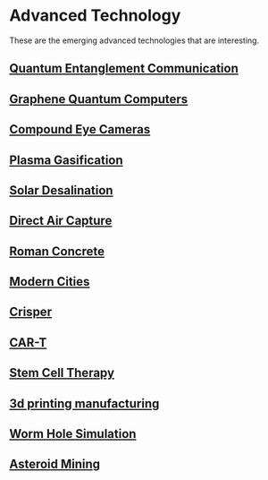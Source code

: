 Advanced Technology
====================

These are the emerging advanced technologies that are interesting. 

[Quantum Entanglement Communication](https://www.nature.com/articles/s41534-022-00520-8 'Quantum Entanglement Communication' )
-------------------------------------------------------------------------------------------------------------------------------

[Graphene Quantum Computers](https://www.graphenea.com/blogs/graphene-news/graphene-for-quantum-computing 'Graphene Quantum Computers')
---------------------------------------------------------------------------------------------------------------------------------------

[Compound Eye Cameras](https://www.nature.com/articles/s41467-022-33072-8 'Compound Eye Cameras')
--------------------------------------------------------------------------------------------------

[Plasma Gasification](https://www.britannica.com/technology/plasma-arc-gasification 'Plasma Gasification')
-----------------------------------------------------------------------------------------------------------

[Solar Desalination](https://wired.me/science/environment/desalination-solar-dome-saudi-arabia-neom/ 'Solar Desalination')
---------------------------------------------------------------------------------------------------------------------------

[Direct Air Capture](https://carbonengineering.com/our-technology/ 'Direct Air Capture')
----------------------------------------------------------------------------------------

[Roman Concrete](https://www.scientificamerican.com/article/ancient-roman-concrete-has-self-healing-capabilities/ 'Roman Concrete')
------------------------------------------------------------------------------------------------------------------------------------

[Modern Cities](https://architizer.com/blog/inspiration/collections/mixed-use-design/ 'Modern Cities')
------------------------------------------------------------------------------------------------------

[Crisper](https://www.nytimes.com/2022/06/27/science/crispr-science-medical-research.html 'Crisper')
-----------------------------------------------------------------------------------------------------

[CAR-T](https://www.mayoclinic.org/departments-centers/car-t-cell-therapy-program/sections/gnc-20405215 'CAR-T')
----------------------------------------------------------------------------------------------------------------

[Stem Cell Therapy](https://stemcellres.biomedcentral.com/ 'Stem Cell Therapy')
-------------------------------------------------------------------------------

[3d printing manufacturing](https://markforged.com/3d-printers '3D Printing Manufacturing')
-------------------------------------------------------------------------------------------

[Worm Hole Simulation](https://www.sciencefocus.com/news/simulation-wormhole-unite-gravity-quantum-theory-physics/ 'Worm Hole Simulation')
-------------------------------------------------------------------------------------------------------------------------------------------

[Asteroid Mining](https://www.space.com/space-mining-grinding-into-reality 'Asteroid Mining')
---------------------------------------------------------------------------------------------

